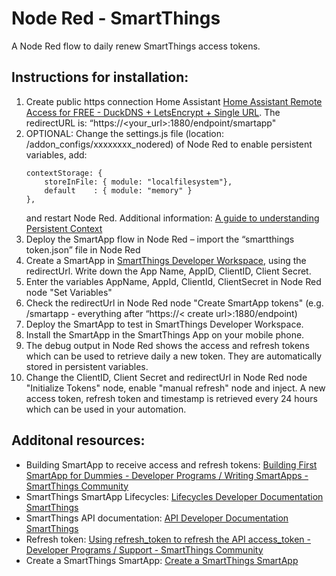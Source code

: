 # Node Red - SmartThings

A Node Red flow to daily renew SmartThings access tokens.

## Instructions for installation:

1. Create public https connection Home Assistant [Home Assistant Remote Access for FREE - DuckDNS + LetsEncrypt + Single URL](https://www.youtube.com/watch?v=AK5E2T5tWyM). The redirectURL is: “https://<your_url>:1880/endpoint/smartapp"
1. OPTIONAL: Change the settings.js file (location: /addon_configs/xxxxxxxx_nodered) of Node Red to enable persistent variables, add:
    ```
    contextStorage: {
	    storeInFile: { module: "localfilesystem"},
        default    : { module: "memory" }
    }, 
    ```
    and restart Node Red. Additional information: [A guide to understanding Persistent Context](https://discourse.nodered.org/t/a-guide-to-understanding-persistent-context/4115)
1. Deploy the SmartApp flow in Node Red – import the “smartthings token.json” file in Node Red
1. Create a SmartApp in [SmartThings Developer Workspace](https://developer.smartthings.com/workspace), using the redirectUrl. Write down the App Name, AppID, ClientID, Client Secret.
1. Enter the variables AppName, AppId, ClientId, ClientSecret in Node Red node "Set Variables"
1. Check the redirectUrl in Node Red node "Create SmartApp tokens" (e.g. /smartapp - everything after “https://< create url>:1880/endpoint)
1. Deploy the SmartApp to test in SmartThings Developer Workspace.
1. Install the SmartApp in the SmartThings App on your mobile phone.
1. The debug output in Node Red shows the access and refresh tokens which can be used to retrieve daily a new token. They are automatically stored in persistent variables.
1. Change the ClientID, Client Secret and redirectUrl in Node Red node "Initialize Tokens" node, enable "manual refresh" node and inject. A new access token, refresh token and timestamp is retrieved every 24 hours which can be used in your automation.

## Additonal resources:
* Building SmartApp to receive access and refresh tokens: [Building First SmartApp for Dummies - Developer Programs / Writing SmartApps - SmartThings Community](https://community.smartthings.com/t/building-first-smartapp-for-dummies/251219)
* SmartThings SmartApp Lifecycles: [Lifecycles Developer Documentation SmartThings](https://developer.smartthings.com/docs/connected-services/lifecycles)
* SmartThings API documentation: [API Developer Documentation SmartThings](https://developer.smartthings.com/docs/api/public)
* Refresh token: [Using refresh_token to refresh the API access_token - Developer Programs / Support - SmartThings Community](https://community.smartthings.com/t/using-refresh-token-to-refresh-the-api-access-token/240168)
* Create a SmartThings SmartApp: [Create a SmartThings SmartApp](https://ndiesslin.com/blog/creating-a-smartthings-smartapp-part-1/)